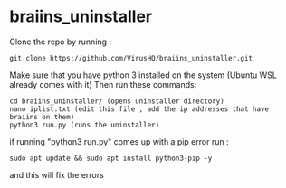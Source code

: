 # braiins_uninstaller
 
Clone the repo by running : 

    git clone https://github.com/VirusHQ/braiins_uninstaller.git 


Make sure that you have python 3 installed on the system (Ubuntu WSL already comes with it)
Then run these commands:

    cd braiins_uninstaller/ (opens uninstaller directory)
    nano iplist.txt (edit this file , add the ip addresses that have braiins on them)
    python3 run.py (runs the uninstaller)

if running "python3 run.py" comes up with a pip error run :

    sudo apt update && sudo apt install python3-pip -y 
    
and this will fix the errors
